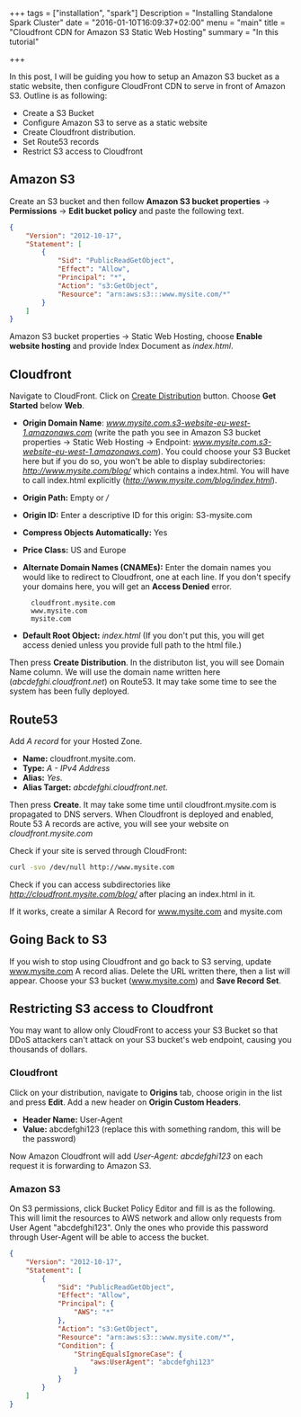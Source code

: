 +++
tags = ["installation", "spark"]
Description = "Installing Standalone Spark Cluster"
date = "2016-01-10T16:09:37+02:00"
menu = "main"
title = "Cloudfront CDN for Amazon S3 Static Web Hosting"
summary = "In this tutorial"

+++


In this post, I will be guiding you how to setup an Amazon S3 bucket as a static website, then configure CloudFront CDN to serve in front of Amazon S3. Outline is as following:

* Create a S3 Bucket
* Configure Amazon S3 to serve as a static website
* Create Cloudfront distribution.
* Set Route53 records
* Restrict S3 access to Cloudfront

## Amazon S3

Create an S3 bucket and then follow **Amazon S3 bucket properties** -> **Permissions** -> **Edit bucket policy** and paste the following text.

```json
{
	"Version": "2012-10-17",
	"Statement": [
		{
			"Sid": "PublicReadGetObject",
			"Effect": "Allow",
			"Principal": "*",
			"Action": "s3:GetObject",
			"Resource": "arn:aws:s3:::www.mysite.com/*"
		}
	]
}
```

Amazon S3 bucket properties -> Static Web Hosting, choose **Enable website hosting** and provide Index Document as *index.html*.

## Cloudfront

Navigate to CloudFront. Click on [Create Distribution](https://console.aws.amazon.com/cloudfront/home?region=us-east-1#create-distribution:) button. Choose **Get Started** below **Web**.

* **Origin Domain Name**: *www.mysite.com.s3-website-eu-west-1.amazonaws.com* (write the path you see in Amazon S3 bucket properties -> Static Web Hosting -> Endpoint: *www.mysite.com.s3-website-eu-west-1.amazonaws.com*). You could choose your S3 Bucket here but if you do so, you won't be able to display subdirectories: *http://www.mysite.com/blog/* which contains a index.html. You will have to call index.html explicitly (*http://www.mysite.com/blog/index.html*).
* **Origin Path:** Empty or */*
* **Origin ID:** Enter a descriptive ID for this origin: S3-mysite.com
* **Compress Objects Automatically:** Yes
* **Price Class:** US and Europe
* **Alternate Domain Names (CNAMEs):** Enter the domain names you would like to redirect to Cloudfront, one at each line. If you don't specify your domains here, you will get an **Access Denied** error.

	    cloudfront.mysite.com
	    www.mysite.com
	    mysite.com

* **Default Root Object:** *index.html* (If you don't put this, you will get access denied unless you provide full path to the html file.)

Then press **Create Distribution**. In the distributon list, you will see Domain Name column. We will use the domain name written here (*abcdefghi.cloudfront.net*) on Route53. It may take some time to see the system has been fully deployed.

## Route53

Add *A record* for your Hosted Zone.

* **Name:** cloudfront.mysite.com.
* **Type:** *A - IPv4 Address*
* **Alias:** *Yes*.
* **Alias Target:** *abcdefghi.cloudfront.net.*

Then press **Create**. It may take some time until cloudfront.mysite.com is propagated to DNS servers. When Cloudfront is deployed and enabled, Route 53 A records are active, you will see your website on *cloudfront.mysite.com*

Check if your site is served through CloudFront:

```bash
curl -svo /dev/null http://www.mysite.com
```

Check if you can access subdirectories like *http://cloudfront.mysite.com/blog/* after placing an index.html in it.

If it works, create a similar A Record for www.mysite.com and mysite.com


## Going Back to S3

If you wish to stop using Cloudfront and go back to S3 serving, update www.mysite.com A record alias. Delete the URL written there, then a list will appear. Choose your S3 bucket (www.mysite.com) and **Save Record Set**.

## Restricting S3 access to Cloudfront

You may want to allow only CloudFront to access your S3 Bucket so that DDoS attackers can't attack on your S3 bucket's web endpoint, causing you thousands of dollars.

### Cloudfront

Click on your distribution, navigate to **Origins** tab, choose origin in the list and press **Edit**. Add a new header on **Origin Custom Headers**.

* **Header Name:** User-Agent
* **Value:** abcdefghi123 (replace this with something random, this will be the password)

Now Amazon Cloudfront will add *User-Agent: abcdefghi123* on each request it is forwarding to Amazon S3.

### Amazon S3

On S3 permissions, click Bucket Policy Editor and fill is as the following. This will limit the resources to AWS network and allow only requests from User Agent "abcdefghi123". Only the ones who provide this password through User-Agent will be able to access the bucket.


```json
{
	"Version": "2012-10-17",
	"Statement": [
		{
			"Sid": "PublicReadGetObject",
			"Effect": "Allow",
			"Principal": {
				"AWS": "*"
			},
			"Action": "s3:GetObject",
			"Resource": "arn:aws:s3:::www.mysite.com/*",
			"Condition": {
				"StringEqualsIgnoreCase": {
					"aws:UserAgent": "abcdefghi123"
				}
			}
		}
	]
}
```
